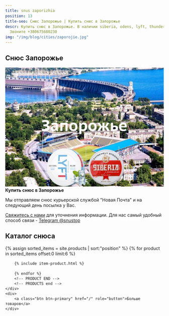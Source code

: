 ```yaml
---
title: snus zaporizhia
position: 13
title-seo: Снюс Запорожье | Купить снюс в Запорожье
descr: Купить снюс в Запорожье. В наличии siberia, odens, lyft, thunder, general и другие.
  Звоните +380675680230
img: "/img/blog/cities/zaporojie.jpg"
---
```


<section class="mb-4">
	<h1>Снюс Запорожье</h1>
	<div class="row">
		<div class="col-md-7">
			<img class="img-fluid" src="/img/blog/cities/zaporojie.jpg" alt="снюс в Запорожье">
		</div>
		<div class="col-md-5">
			<strong>Купить снюс в Запорожье</strong>
			<p>Мы отправляем снюс курьерской службой "Новая Почта" и на следующий день посылка у Вас.</p>
			<p><a href="#contactModal" data-toggle="modal" data-target="#contactModal">Свяжитесь с нами</a> для уточнения информации. Для нас самый удобный способ связи - <a href="//t.me/snustop" target="_blank" title="Telegram"><i class="icon-telegram"></i>Telegram @snustop</a></p>
		</div>
	</div>
</section>

<section class="mb-4">
	<h2>Каталог снюса</h2>
	<div class="row catalog">
		<!-- PRODUCTS start -->
		<!-- PRODUCT START -->
		{% assign sorted_items = site.products | sort:"position" %}
		{% for product in sorted_items offset:0 limit:6 %}
		
		{% include item-product.html %}

		{% endfor %}
		<!-- PRODUCT END -->
		<!-- PRODUCTS end -->
	</div>
	<div>
		<a class="btn btn-primary" href="/" role="button">Больше товаров</a>
	</div>
</section>